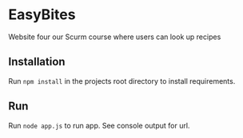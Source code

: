 # EasyBites
Website four our Scurm course where users can look up recipes

## Installation
Run <code>npm install</code> in the projects root directory to install requirements.

## Run
Run <code>node app.js</code> to run app. See console output for url.